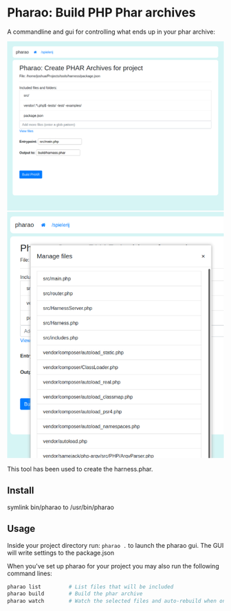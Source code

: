 # Pharao: Build PHP Phar archives

A commandline and gui for controlling what ends up in your
phar archive:

![](docs/images/2020-11-29-16-21-03.png)
![](docs/images/2020-11-29-16-21-18.png)

This tool has been used to create the harness.phar.

## Install
symlink bin/pharao to /usr/bin/pharao 

## Usage
Inside your project directory run:
`pharao .` to launch the pharao gui.
The GUI will write settings to the package.json

When you've set up pharao for your project you may also run 
the following command lines:

```sh
pharao list         # List files that will be included 
pharao build        # Build the phar archive
pharao watch        # Watch the selected files and auto-rebuild when one of these changes.
```
